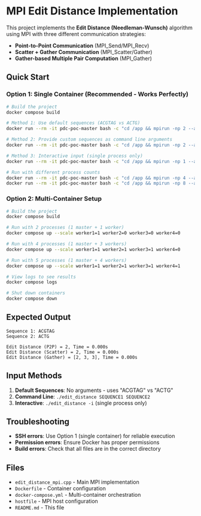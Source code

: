 # MPI Edit Distance Implementation

This project implements the **Edit Distance (Needleman-Wunsch)** algorithm using MPI with three different communication strategies:

- **Point-to-Point Communication** (MPI_Send/MPI_Recv)  
- **Scatter + Gather Communication** (MPI_Scatter/Gather)  
- **Gather-based Multiple Pair Computation** (MPI_Gather)

## Quick Start

### Option 1: Single Container (Recommended - Works Perfectly)

```bash
# Build the project
docker compose build

# Method 1: Use default sequences (ACGTAG vs ACTG)
docker run --rm -it pdc-poc-master bash -c "cd /app && mpirun -np 2 --allow-run-as-root ./edit_distance"

# Method 2: Provide custom sequences as command line arguments
docker run --rm -it pdc-poc-master bash -c "cd /app && mpirun -np 2 --allow-run-as-root ./edit_distance HELLO WORLD"

# Method 3: Interactive input (single process only)
docker run --rm -it pdc-poc-master bash -c "cd /app && mpirun -np 1 --allow-run-as-root ./edit_distance -i"

# Run with different process counts
docker run --rm -it pdc-poc-master bash -c "cd /app && mpirun -np 4 --allow-run-as-root ./edit_distance"
docker run --rm -it pdc-poc-master bash -c "cd /app && mpirun -np 8 --allow-run-as-root ./edit_distance"
```

### Option 2: Multi-Container Setup

```bash
# Build the project
docker compose build

# Run with 2 processes (1 master + 1 worker)
docker compose up --scale worker1=1 worker2=0 worker3=0 worker4=0

# Run with 4 processes (1 master + 3 workers)
docker compose up --scale worker1=1 worker2=1 worker3=1 worker4=0

# Run with 5 processes (1 master + 4 workers)
docker compose up --scale worker1=1 worker2=1 worker3=1 worker4=1

# View logs to see results
docker compose logs

# Shut down containers
docker compose down
```

## Expected Output

```
Sequence 1: ACGTAG
Sequence 2: ACTG

Edit Distance (P2P) = 2, Time = 0.000s
Edit Distance (Scatter) = 2, Time = 0.000s
Edit Distance (Gather) = [2, 3, 3], Time = 0.000s
```

## Input Methods

1. **Default Sequences**: No arguments - uses "ACGTAG" vs "ACTG"
2. **Command Line**: `./edit_distance SEQUENCE1 SEQUENCE2`
3. **Interactive**: `./edit_distance -i` (single process only)

## Troubleshooting

- **SSH errors**: Use Option 1 (single container) for reliable execution
- **Permission errors**: Ensure Docker has proper permissions
- **Build errors**: Check that all files are in the correct directory

## Files

- `edit_distance_mpi.cpp` - Main MPI implementation
- `Dockerfile` - Container configuration
- `docker-compose.yml` - Multi-container orchestration
- `hostfile` - MPI host configuration
- `README.md` - This file

